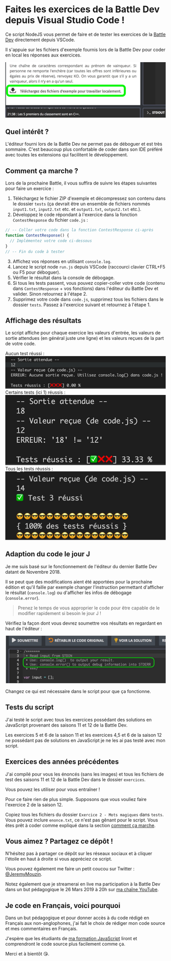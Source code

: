 # Faites les exercices de la Battle Dev depuis Visual Studio Code !

Ce script NodeJS vous permet de faire et de tester les exercices de la [Battle Dev](https://battledev.blogdumoderateur.com/) directement depuis VSCode.

Il s'appuie sur les fichiers d'exemple fournis lors de la Battle Dev pour coder en local les réponses aux exercices.

![Lien pour télécharger les fichiers exemple](./images/fichiers-exemple.jpg)

## Quel intérêt ?

L'éditeur fourni lors de la Battle Dev ne permet pas de déboguer et est très sommaire. C'est beaucoup plus confortable de coder dans son IDE préféré avec toutes les extensions qui facilitent le développement.

## Comment ça marche ?

Lors de la prochaine Battle, il vous suffira de suivre les étapes suivantes pour faire un exercice :

1. Téléchargez le fichier ZIP d'exemple et décompressez son contenu dans le dossier `tests` (ça devrait être un ensemble de fichiers nommés `input1.txt`, `input2.txt` etc. et `output1.txt`, `output2.txt` etc.).
2. Développez le code répondant à l'exercice dans la fonction `ContestResponse` du fichier `code.js` :

```javascript
// -- Coller votre code dans la fonction ContestResponse ci-après
function ContestResponse() {
  // Implémentez votre code ci-dessous
}
// -- Fin du code à tester
```

3. Affichez vos réponses en utilisant `console.log`.
4. Lancez le script node `run.js` depuis VSCode (raccourci clavier CTRL+F5 ou F5 pour déboguer).
5. Vérifier le résultat dans la console de débogage.
6. Si tous les tests passent, vous pouvez copier-coller votre code (contenu dans `ContestResponse` + vos fonctions) dans l'éditeur du Battle Dev et valider. Sinon retournez à l'étape 2.
7. Supprimez votre code dans `code.js`, supprimez tous les fichiers dans le dossier `tests`. Passez à l'exercice suivant et retournez à l'étape 1.

## Affichage des résultats

Le script affiche pour chaque exercice les valeurs d'entrée, les valeurs de sortie attendues (en général juste une ligne) et les valeurs reçues de la part de votre code.

Aucun test réussi : ![Aucun test réussi](./images/zero.jpg)
Certains tests (ici 1) réussis : ![Aucun test réussi](./images/un.jpg)
Tous les tests réussis : ![Aucun test réussi](./images/tout.jpg)

## Adaption du code le jour J

Je me suis basé sur le fonctionnement de l'éditeur du dernier Battle Dev datant de Novembre 2018.

Il se peut que des modifications aient été apportées pour la prochaine édition et qu'il faille par exemple changer l'instruction permettant d'afficher le résultat (`console.log`) ou d'afficher les infos de débogage (`console.error`).

> Prenez le temps de vous approprier le code pour être capable de le modifier rapidement si besoin le jour J !

Vérifiez la façon dont vous devrez soumettre vos résultats en regardant en haut de l'éditeur :

![Instructions de soumission du résultat](./images/instructions.jpg)

Changez ce qui est nécessaire dans le script pour que ça fonctionne.

## Tests du script

J'ai testé le script avec tous les exercices possédant des solutions en JavaScript provenant des saisons 11 et 12 de la Battle Dev.

Les exercices 5 et 6 de la saison 11 et les exercices 4,5 et 6 de la saison 12 ne possédant pas de solutions en JavaScript je ne les ai pas testé avec mon script.

## Exercices des années précédentes

J'ai compilé pour vous les énoncés (sans les images) et tous les fichiers de test des saisons 11 et 12 de la Battle Dev dans le dossier `exercices`.

Vous pouvez les utiliser pour vous entraîner !

Pour ce faire rien de plus simple. Supposons que vous vouliez faire l'exercice 2 de la saison 12.

Copiez tous les fichiers du dossier `Exercice 2 - Mots magiques` dans `tests`. Vous pouvez inclure `enonce.txt`, ce n'est pas gênant pour le script. Vous êtes prêt à coder comme expliqué dans la section [comment ça marche](#comment-ça-marche).

## Vous aimez ? Partagez ce dépôt !

N'hésitez pas à partager ce dépôt sur les réseaux sociaux et à cliquer l'étoile en haut à droite si vous appréciez ce script.

Vous pouvez également me faire un petit coucou sur Twitter : [@JeremyMouzin](https://twitter.com/jeremymouzin).

Notez également que je streamerai en live ma participation à la Battle Dev dans un but pédagogique le 26 Mars 2019 à 20h sur [ma chaîne YouTube](https://www.youtube.com/channel/UCMzJVrWeaKUotLPWTdx6HuQ).

## Je code en Français, voici pourquoi

Dans un but pédagogique et pour donner accès à du code rédigé en Français aux non-anglophones, j'ai fait le choix de rédiger mon code source et mes commentaires en Français.

J'espère que les étudiants de [ma formation JavaScript](https://www.javascriptdezero.com) liront et comprendront le code source plus facilement comme ça.

Merci et à bientôt 😘.
